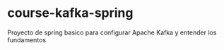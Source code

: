 # course-kafka-spring
Proyecto de spring basico para configurar Apache Kafka y entender los fundamentos
